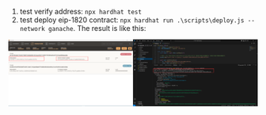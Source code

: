 1. test verify address: `npx hardhat test`
2. test deploy eip-1820 contract: `npx hardhat run .\scripts\deploy.js --network ganache`. The result is like this:

![image-20231105142414979](README/image-20231105142414979.png)